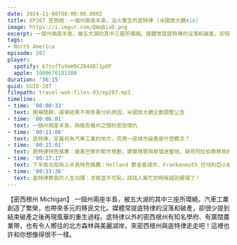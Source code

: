 ```yaml
---
date: 2024-11-08T08:00:00.000Z
title: EP207 密西根：一個州兩座半島，浴火重生的底特律 (米國放大鏡#18)
image: https://i.imgur.com/QWqBiaD.png
excerpt: 一個州兩座半島，被五大湖的其中三座所環繞。媒體常提底特律的沒落和破產，卻很少提到結束破產之後再現風華的重生過程。來密西根州與底特律走走吧！這裡也許和你想像得很不一樣。
tags:
- North America
episode: 207
player:
  spotify: 67tnfToVmH9CZ84ABl1pOP
  apple: 1000676181380
duration: '36:15'
guid: GUID-207
filepath: travel-wok-files-03/ep207.mp3
timeline:
- time: '00:00:33'
  text: 開場閒聊，選舉結果不用急著分析原因，米國放大鏡企劃調整公告
- time: '00:06:01'
  text: 一個州兩座半島，與俄亥俄州之間的恩怨情仇
- time: '00:11:06'
  text: 底特律，定義何為汽車工業的地方，究竟一座城市破產是什麼概念？
- time: '00:21:01'
  text: 底特律特色推薦：媲美巴黎的都市規劃，建築瑰寶與廢墟迷聖地，窺見阿拉伯裔移民的世界
- time: '00:27:17'
  text: 下半島北部與上半島特色推薦：Holland 鬱金香城市、Frankenmuth 巴伐利亞小鎮、Sleeping Bear Dunes 睡熊沙丘、Mackinac Island 麥基諾島、Pictured Rock 畫岩
- time: '00:33:36'
  text: 底特律教我的人生功課：求救並不可恥，該找人幫忙的時候就別硬撐了！
---
```

【密西根州 Michigan】 一個州兩座半島，被五大湖的其中三座所環繞。汽車工業創造了繁榮，也帶來多元的移民文化。媒體常提底特律的沒落和破產，卻很少提到結束破產之後再現風華的重生過程。底特律以外的密西根州有知名學府、有廣闊農業帶，也有令人嚮往的北方森林與美麗湖岸。來密西根州與底特律走走吧！這裡也許和你想像得很不一樣。
